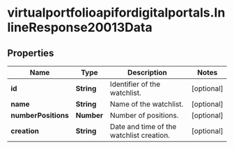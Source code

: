 # virtualportfolioapifordigitalportals.InlineResponse20013Data

## Properties

Name | Type | Description | Notes
------------ | ------------- | ------------- | -------------
**id** | **String** | Identifier of the watchlist. | [optional] 
**name** | **String** | Name of the watchlist. | [optional] 
**numberPositions** | **Number** | Number of positions. | [optional] 
**creation** | **String** | Date and time of the watchlist creation. | [optional] 


